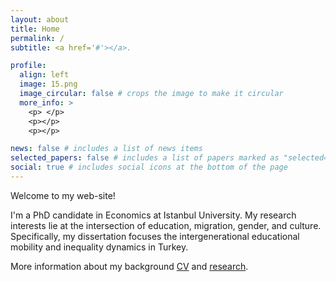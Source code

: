 ```yaml
---
layout: about
title: Home
permalink: /
subtitle: <a href='#'></a>. 

profile:
  align: left
  image: 15.png
  image_circular: false # crops the image to make it circular
  more_info: >
    <p> </p>
    <p></p>
    <p></p>

news: false # includes a list of news items
selected_papers: false # includes a list of papers marked as "selected={true}"
social: true # includes social icons at the bottom of the page
---
```


Welcome to my web-site!

I'm a PhD candidate in Economics at Istanbul University. My research interests lie at the intersection of education, migration, gender, and culture. Specifically, my dissertation focuses the intergenerational educational mobility and inequality dynamics in Turkey.

More information about my background [CV](https://eliferbay.github.io/assets/pdf/CV_academic.pdf) and [research](https://eliferbay.github.io/publications/). 


